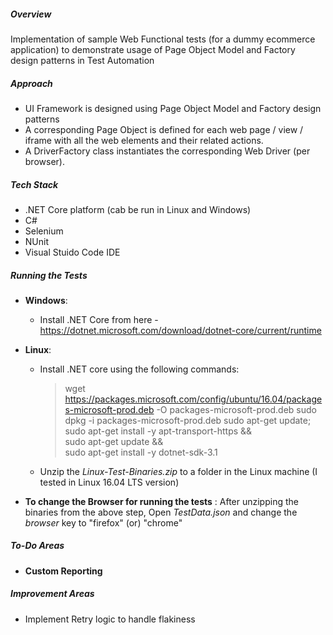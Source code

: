 ##### Overview
Implementation of sample Web Functional tests (for a dummy ecommerce application) to demonstrate usage of Page Object Model and Factory design patterns in Test Automation

##### Approach
 - UI Framework is designed using Page Object Model and Factory design patterns
 - A corresponding Page Object is defined for each web page / view / iframe with all the web elements and their related actions.
 - A DriverFactory class instantiates the corresponding Web Driver (per browser).

##### Tech Stack
 - .NET Core platform (cab be run in Linux and Windows)
 - C#
 - Selenium
 - NUnit
 - Visual Stuido Code IDE

##### Running the Tests
 - **Windows**:
      - Install .NET Core from here - https://dotnet.microsoft.com/download/dotnet-core/current/runtime

 - **Linux**: 
      - Install .NET core using the following commands:
         > wget https://packages.microsoft.com/config/ubuntu/16.04/packages-microsoft-prod.deb -O packages-microsoft-prod.deb
sudo dpkg -i packages-microsoft-prod.deb
         > sudo apt-get update; \
  sudo apt-get install -y apt-transport-https && \
  sudo apt-get update && \
  sudo apt-get install -y dotnet-sdk-3.1
      - Unzip the _Linux-Test-Binaries.zip_ to a folder in the Linux machine (I tested in Linux 16.04 LTS version)

 - **To change the Browser for running the tests** : After unzipping the binaries from the above step, Open _TestData.json_ and change the _browser_ key to "firefox" (or) "chrome"

##### To-Do Areas
 - **Custom Reporting**

##### Improvement Areas
 - Implement Retry logic to handle flakiness